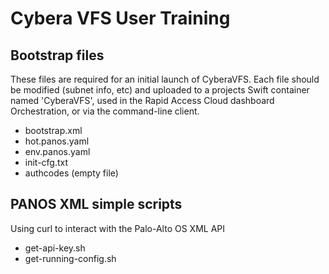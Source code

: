 # Cybera VFS User Training

## Bootstrap files
These files are required for an initial launch of CyberaVFS. Each file should be modified (subnet info, etc) and uploaded to a projects Swift container named 'CyberaVFS', used in the Rapid Access Cloud dashboard Orchestration, or via the command-line client.

- bootstrap.xml
- hot.panos.yaml
- env.panos.yaml
- init-cfg.txt
- authcodes (empty file)

## PANOS XML simple scripts
Using curl to interact with the Palo-Alto OS XML API
- get-api-key.sh
- get-running-config.sh
